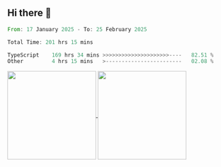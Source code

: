 ## Hi there 👋
<!--START_SECTION:waka-->

```rust
From: 17 January 2025 - To: 25 February 2025

Total Time: 201 hrs 15 mins

TypeScript    169 hrs 34 mins >>>>>>>>>>>>>>>>>>>>>----   82.51 %
Other         4 hrs 15 mins   >------------------------   02.08 %
```

<!--END_SECTION:waka-->

<a href="https://github.com/anuraghazra/github-readme-stats">
  <img height=200 align="center" src="https://github-readme-stats.vercel.app/api/top-langs/?username=paulgeorge35&layout=donut&langs_count=5&theme=transparent" />
</a>
<a href="https://github.com/anuraghazra/convoychat">
  <img height=200 align="center" src="https://github-readme-stats.vercel.app/api?username=paulgeorge35&show_icons=true&show=prs_merged&theme=transparent&rank_icon=github" />
</a>
